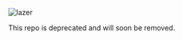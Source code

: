 ![lazer](http://phaser.io/content/news/2016/01/phaser-in-2015-and-beyond5.png)

This repo is deprecated and will soon be removed.

